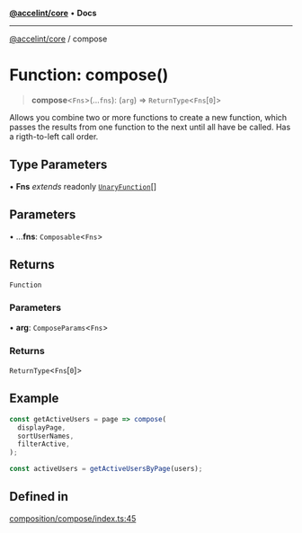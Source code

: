 [**@accelint/core**](../README.md) • **Docs**

***

[@accelint/core](../README.md) / compose

# Function: compose()

> **compose**\<`Fns`\>(...`fns`): (`arg`) => `ReturnType`\<`Fns`\[`0`\]\>

Allows you combine two or more functions to create a new function, which passes the results from one
function to the next until all have be called. Has a rigth-to-left call order.

## Type Parameters

• **Fns** *extends* readonly [`UnaryFunction`](../type-aliases/UnaryFunction.md)[]

## Parameters

• ...**fns**: `Composable`\<`Fns`\>

## Returns

`Function`

### Parameters

• **arg**: `ComposeParams`\<`Fns`\>

### Returns

`ReturnType`\<`Fns`\[`0`\]\>

## Example

```ts
const getActiveUsers = page => compose(
  displayPage,
  sortUserNames,
  filterActive,
);

const activeUsers = getActiveUsersByPage(users);
```

## Defined in

[composition/compose/index.ts:45](https://github.com/gohypergiant/standard-toolkit/blob/7f574e64e57e697a3e2daabb1b78393aca67cb22/packages/core/src/composition/compose/index.ts#L45)
